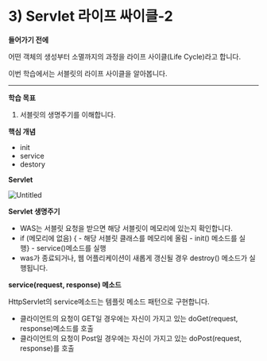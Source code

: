 # 3) Servlet 라이프 싸이클-2

**들어가기 전에**

어떤 객체의 생성부터 소멸까지의 과정을 라이프 사이클(Life Cycle)라고 합니다.

이번 학습에서는 서블릿의 라이프 사이클을 알아봅니다.

---

**학습 목표**

1) 서블릿의 생명주기를 이해합니다.

**핵심 개념**

- init
- service
- destory

**Servlet**


![Untitled](https://user-images.githubusercontent.com/56623911/136806905-5e5fb3e5-cab0-40aa-81a2-3e75c3a5523d.png)


**Servlet 생명주기**

- WAS는 서블릿 요청을 받으면 해당 서블릿이 메모리에 있는지 확인합니다.
- if (메모리에 없음) { - 해당 서블릿 클래스를 메모리에 올림 - init() 메소드를 실행} - service()메소드를 실행
- was가 종료되거나, 웹 어플리케이션이 새롭게 갱신될 경우 destroy() 메소드가 실행됩니다.

**service(request, response) 메소드**

HttpServlet의 service메소드는 템플릿 메소드 패턴으로 구현합니다.

- 클라이언트의 요청이 GET일 경우에는 자신이 가지고 있는 doGet(request, response)메소드를 호출
- 클라이언트의 요청이 Post일 경우에는 자신이 가지고 있는 doPost(request, response)를 호출
